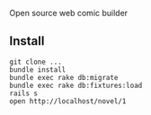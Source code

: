 
Open source web comic builder

## Install

```
git clone ...
bundle install
bundle exec rake db:migrate
bundle exec rake db:fixtures:load
rails s
open http://localhost/novel/1
```
